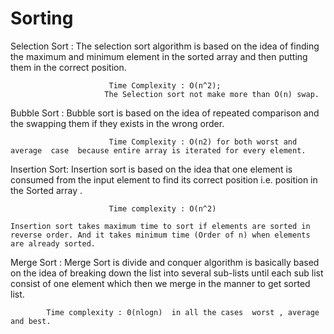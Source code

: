 # Sorting
Selection Sort : The selection sort algorithm is based on the idea of finding the maximum and minimum  element in the sorted array and then putting them in the correct position.

                          Time Complexity : O(n^2);
                         The Selection sort not make more than O(n) swap.
			 
Bubble Sort : Bubble sort is based on the idea of repeated comparison and the swapping them if they exists in the wrong order.

                          Time Complexity : O(n2) for both worst and average  case  because entire array is iterated for every element.
			  
Insertion Sort: Insertion sort is based on the idea  that one element is consumed from the input element to find its correct position i.e. position in the Sorted array .

                          Time complexity : O(n^2)
			  
	Insertion sort takes maximum time to sort if elements are sorted in reverse order. And it takes minimum time (Order of n) when elements are already sorted.

Merge Sort : Merge Sort is divide and conquer algorithm is basically based on the idea of breaking down the  list into several sub-lists until each sub list consist of one element  which then we merge in the manner to get sorted list.

			Time complexity : 0(nlogn)  in all the cases  worst , average and best.

